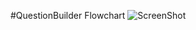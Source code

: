 #QuestionBuilder Flowchart
![ScreenShot](https://github.com/aysonsteven/QuestionBuilder/blob/master/flowchart/questionBuilder.jpg)